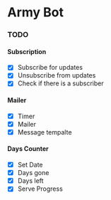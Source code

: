 # Army Bot
### TODO
  #### Subscription
  - [x] Subscribe for updates
  - [x] Unsubscribe from updates
  - [x] Check if there is a subscriber
  #### Mailer
  - [x] Timer
  - [x] Mailer
  - [x] Message tempalte
  #### Days Counter
  - [x] Set Date
  - [x] Days gone
  - [x] Days left
  - [x] Serve Progress
